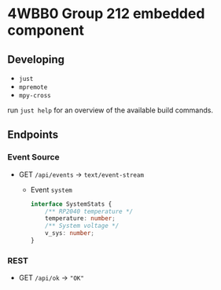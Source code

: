 # 4WBB0 Group 212 embedded component

## Developing

-   `just`
-   `mpremote`
-   `mpy-cross`

run `just help` for an overview of the available build commands.

## Endpoints

### Event Source

-   GET `/api/events` -> `text/event-stream`

    -   Event `system`

        ```ts
        interface SystemStats {
            /** RP2040 temperature */
            temperature: number;
            /** System voltage */
            v_sys: number;
        }
        ```

### REST

-   GET `/api/ok` -> `"OK"`
